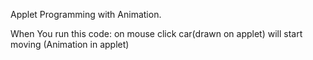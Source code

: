 Applet Programming with Animation.

When You run this code:
on mouse click car(drawn on applet) will start moving (Animation in applet)
